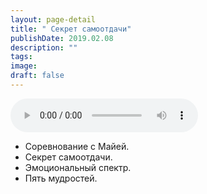 ```yaml
---
layout: page-detail
title: " Секрет самоотдачи"
publishDate: 2019.02.08
description: ""
tags:
image:
draft: false
---
```


<audio title="2019.02.08 -  Секрет самоотдачи.mp3" src="/upload/iblock/024/024159eec8f356adb64a9e5413d38384.mp3" controls=""></audio>

* Соревнование с Майей.
* Секрет самоотдачи.
* Эмоциональный спектр.
* Пять мудростей.

  
